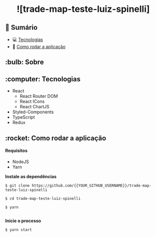 # <h1 align="center">![trade-map-teste-luiz-spinelli]</h1>

## :page_facing_up: Sumário

- :computer: [Tecnologias](#techs)
- :rocket: [Como rodar a aplicação](#how-to-run)

<h2 id="sobre">
    :bulb: Sobre
</h2>

<h2 id="techs">
    :computer: Tecnologias
</h2>

- React
    - React Router DOM
    - React ICons
    - React ChartJS
- Styled-Components
- TypeScript
- Redux

<h2 id="how-to-run">
    :rocket: Como rodar a aplicação
</h2>

#### Requisitos

- NodeJS
- Yarn

**Instale as dependências**

```
$ git clone https://github.com/{{YOUR_GITHUB_USERNAME}}/trade-map-teste-luiz-spinelli

$ cd trade-map-teste-luiz-spinelli

$ yarn


```

**Inicie o processo**

```
$ yarn start

```
